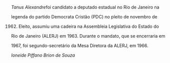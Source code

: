 

*Tanus Alexandre*foi candidato a deputado estadual no Rio de Janeiro na

legenda do partido Democrata Cristão (PDC) no pleito de novembro de

1962. Eleito, assumiu uma cadeira na Assembleia Legislativa do Estado do

Rio de Janeiro (ALERJ) em 1963. Durante o mandato, que se encerraria em

1967, foi segundo-secretário da Mesa Diretora da ALERJ, em 1966.



*Ioneide Piffano Brion de Souza*



